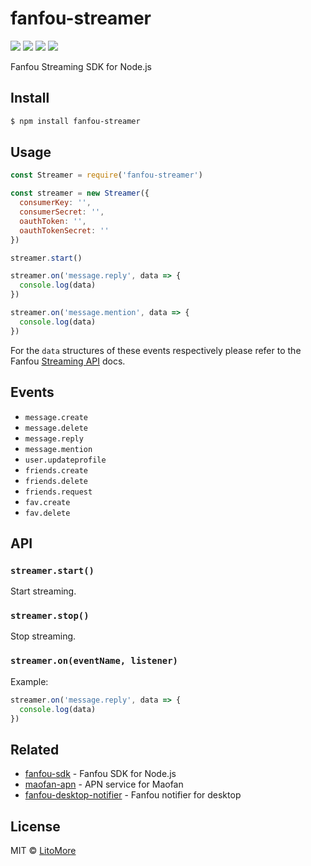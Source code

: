 # fanfou-streamer

[![](https://img.shields.io/travis/LitoMore/fanfou-streamer/master.svg)](https://travis-ci.org/LitoMore/fanfou-streamer)
[![](https://img.shields.io/npm/v/fanfou-streamer.svg)](https://www.npmjs.com/package/fanfou-streamer)
[![](https://img.shields.io/npm/l/fanfou-streamer.svg)](https://github.com/LitoMore/fanfou-streamer/blob/master/LICENSE)
[![](https://img.shields.io/badge/code_style-standard-brightgreen.svg)](https://standardjs.com)

Fanfou Streaming SDK for Node.js

## Install

```bash
$ npm install fanfou-streamer
```

## Usage

```javascript
const Streamer = require('fanfou-streamer')

const streamer = new Streamer({
  consumerKey: '',
  consumerSecret: '',
  oauthToken: '',
  oauthTokenSecret: ''
})

streamer.start()

streamer.on('message.reply', data => {
  console.log(data)
})

streamer.on('message.mention', data => {
  console.log(data)
})
```

For the `data` structures of these events respectively please refer to the Fanfou [Streaming API](http://wiki.fanfou.com/Streaming-API) docs.

## Events

- `message.create`
- `message.delete`
- `message.reply`
- `message.mention`
- `user.updateprofile`
- `friends.create`
- `friends.delete`
- `friends.request`
- `fav.create`
- `fav.delete`

## API

### `streamer.start()`

Start streaming.

### `streamer.stop()`

Stop streaming.

### `streamer.on(eventName, listener)`

Example:

```javascript
streamer.on('message.reply', data => {
  console.log(data)
})
```

## Related

- [fanfou-sdk](https://github.com/LitoMore/fanfou-sdk-node) - Fanfou SDK for Node.js
- [maofan-apn](https://github.com/LitoMore/maofan-apn) - APN service for Maofan
- [fanfou-desktop-notifier](https://github.com/LitoMore/fanfou-desktop-notifier) - Fanfou notifier for desktop

## License

MIT © [LitoMore](https://github.com/LitoMore)
